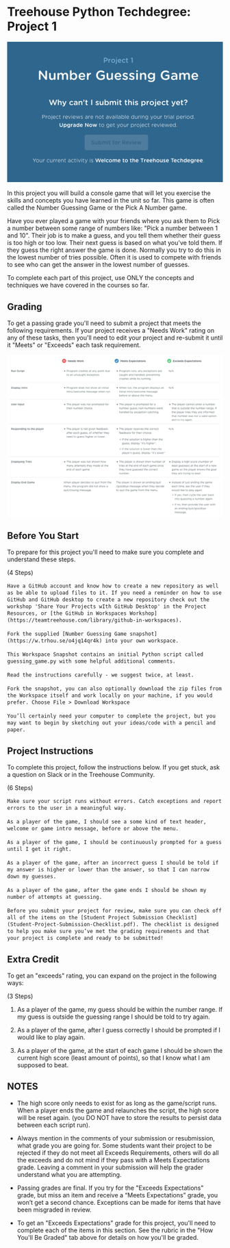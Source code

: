 # Treehouse Python Techdegree: Project 1
![](cover.png?raw=true)

In this project you will build a console game that will let you exercise the skills and concepts you have learned in the unit so far. This game is often called the Number Guessing Game or the Pick A Number game.

Have you ever played a game with your friends where you ask them to Pick a number between some range of numbers like: "Pick a number between 1 and 10". Their job is to make a guess, and you tell them whether their guess is too high or too low. Their next guess is based on what you've told them. If they guess the right answer the game is done. Normally you try to do this in the lowest number of tries possible. Often it is used to compete with friends to see who can get the answer in the lowest number of guesses.

To complete each part of this project, use ONLY the concepts and techniques we have covered in the courses so far.

## Grading
To get a passing grade you'll need to submit a project that meets the following requirements. If your project receives a "Needs Work" rating on any of these tasks, then you'll need to edit your project and re-submit it until it "Meets" or "Exceeds" each task requirement. 

![](grading.png?raw=true)

## Before You Start
To prepare for this project you'll need to make sure you complete and understand these steps.

(4 Steps)

    Have a GitHub account and know how to create a new repository as well as be able to upload files to it. If you need a reminder on how to use GitHub and GitHub desktop to create a new repository check out the workshop 'Share Your Projects wIth GitHub Desktop' in the Project Resources, or [the GitHub in Workspaces Workshop](https://teamtreehouse.com/library/github-in-workspaces).

    Fork the supplied [Number Guessing Game snapshot](https://w.trhou.se/o4jq14qr4k) into your own workspace.

    This Workspace Snapshot contains an initial Python script called guessing_game.py with some helpful additional comments.

    Read the instructions carefully - we suggest twice, at least.

    Fork the snapshot, you can also optionally download the zip files from the Workspace itself and work locally on your machine, if you would prefer. Choose File > Download Workspace

    You’ll certainly need your computer to complete the project, but you may want to begin by sketching out your ideas/code with a pencil and paper.

## Project Instructions
To complete this project, follow the instructions below. If you get stuck, ask a question on Slack or in the Treehouse Community.

(6 Steps)


    Make sure your script runs without errors. Catch exceptions and report errors to the user in a meaningful way.

    As a player of the game, I should see a some kind of text header, welcome or game intro message, before or above the menu.
    
    As a player of the game, I should be continuously prompted for a guess until I get it right.
    
    As a player of the game, after an incorrect guess I should be told if my answer is higher or lower than the answer, so that I can narrow down my guesses.
    
    As a player of the game, after the game ends I should be shown my number of attempts at guessing.
    
    Before you submit your project for review, make sure you can check off all of the items on the [Student Project Submission Checklist](Student-Project-Submission-Checklist.pdf). The checklist is designed to help you make sure you’ve met the grading requirements and that your project is complete and ready to be submitted!

## Extra Credit
To get an "exceeds" rating, you can expand on the project in the following ways:

(3 Steps)

1. As a player of the game, my guess should be within the number range. If my guess is outside the guessing range I should be told to try again.

1. As a player of the game, after I guess correctly I should be prompted if I would like to play again.

1. As a player of the game, at the start of each game I should be shown the current high score (least amount of points), so that I know what I am supposed to beat.

## NOTES


- The high score only needs to exist for as long as the game/script runs. When a player ends the game and relaunches the script, the high score will be reset again. (you DO NOT have to store the results to persist data between each script run).

- Always mention in the comments of your submission or resubmission, what grade you are going for. Some students want their project to be rejected if they do not meet all Exceeds Requirements, others will do all the exceeds and do not mind if they pass with a Meets Expectations grade. Leaving a comment in your submission will help the grader understand what you are attempting.

- Passing grades are final. If you try for the "Exceeds Expectations" grade, but miss an item and receive a “Meets Expectations” grade, you won’t get a second chance. Exceptions can be made for items that have been misgraded in review.

- To get an "Exceeds Expectations" grade for this project, you'll need to complete each of the items in this section. See the rubric in the "How You'll Be Graded" tab above for details on how you'll be graded.
